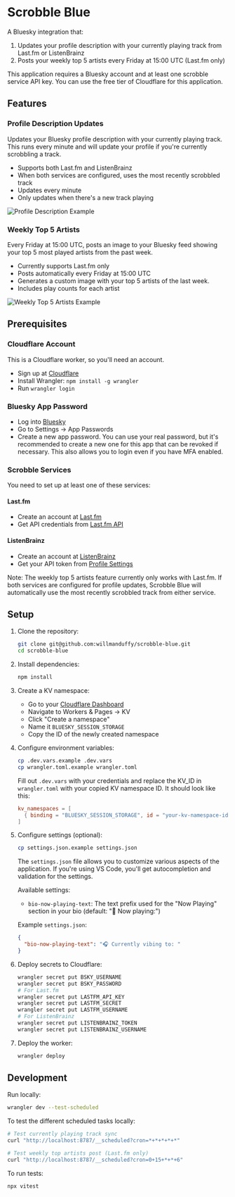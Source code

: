 # Scrobble Blue

A Bluesky integration that:
1. Updates your profile description with your currently playing track from Last.fm or ListenBrainz
2. Posts your weekly top 5 artists every Friday at 15:00 UTC (Last.fm only)

This application requires a Bluesky account and at least one scrobble service API key. You can use the free tier of Cloudflare for this application.

## Features

### Profile Description Updates
Updates your Bluesky profile description with your currently playing track. This runs every minute and will update your profile if you're currently scrobbling a track.

- Supports both Last.fm and ListenBrainz
- When both services are configured, uses the most recently scrobbled track
- Updates every minute
- Only updates when there's a new track playing

![Profile Description Example](https://cdn.bsky.app/img/feed_fullsize/plain/did:plc:wnakkpxj4ndea7yetar7y7zq/bafkreibcfaffmp4345plad6kj2qsqxvc5wupaq4k5tjbrzkfpmuukhrlnm@jpeg)

### Weekly Top 5 Artists
Every Friday at 15:00 UTC, posts an image to your Bluesky feed showing your top 5 most played artists from the past week.

- Currently supports Last.fm only
- Posts automatically every Friday at 15:00 UTC
- Generates a custom image with your top 5 artists of the last week.
- Includes play counts for each artist

![Weekly Top 5 Artists Example](https://cdn.bsky.app/img/feed_thumbnail/plain/did:plc:wnakkpxj4ndea7yetar7y7zq/bafkreih7bmoopjgq2oqlkd7o5fvks6nx5decj23b7ywuoisaseg7qqizey@jpeg)

## Prerequisites

### Cloudflare Account

This is a Cloudflare worker, so you'll need an account.

- Sign up at [Cloudflare](https://dash.cloudflare.com/sign-up)
- Install Wrangler: `npm install -g wrangler`
- Run `wrangler login`

### Bluesky App Password
- Log into [Bluesky](https://bsky.app)
- Go to Settings → App Passwords
- Create a new app password. You can use your real password, but it's recommended to create a new one for this app that can be revoked if necessary. This also allows you to login even if you have MFA enabled.

### Scrobble Services

You need to set up at least one of these services:

#### Last.fm
- Create an account at [Last.fm](https://www.last.fm)
- Get API credentials from [Last.fm API](https://www.last.fm/api/account/create)

#### ListenBrainz
- Create an account at [ListenBrainz](https://listenbrainz.org)
- Get your API token from [Profile Settings](https://listenbrainz.org/profile/)

Note: The weekly top 5 artists feature currently only works with Last.fm. If both services are configured for profile updates, Scrobble Blue will automatically use the most recently scrobbled track from either service.

## Setup

1. Clone the repository:
   ```bash
   git clone git@github.com:willmanduffy/scrobble-blue.git
   cd scrobble-blue
   ```

2. Install dependencies:
   ```bash
   npm install
   ```

3. Create a KV namespace:
   - Go to your [Cloudflare Dashboard](https://dash.cloudflare.com)
   - Navigate to Workers & Pages → KV
   - Click "Create a namespace"
   - Name it `BLUESKY_SESSION_STORAGE`
   - Copy the ID of the newly created namespace

4. Configure environment variables:
   ```bash
   cp .dev.vars.example .dev.vars
   cp wrangler.toml.example wrangler.toml
   ```

   Fill out `.dev.vars` with your credentials and replace the KV_ID in `wrangler.toml` with your copied KV namespace ID. It should look like this:
   ```toml
   kv_namespaces = [
     { binding = "BLUESKY_SESSION_STORAGE", id = "your-kv-namespace-id" }
   ]
   ```

5. Configure settings (optional):
   ```bash
   cp settings.json.example settings.json
   ```

   The `settings.json` file allows you to customize various aspects of the application. If you're using VS Code, you'll get autocompletion and validation for the settings.

   Available settings:
   - `bio-now-playing-text`: The text prefix used for the "Now Playing" section in your bio (default: "🎵 Now playing:")

   Example `settings.json`:
   ```json
   {
     "bio-now-playing-text": "🎧 Currently vibing to: "
   }
   ```

6. Deploy secrets to Cloudflare:

   ```bash
   wrangler secret put BSKY_USERNAME
   wrangler secret put BSKY_PASSWORD
   # For Last.fm
   wrangler secret put LASTFM_API_KEY
   wrangler secret put LASTFM_SECRET
   wrangler secret put LASTFM_USERNAME
   # For ListenBrainz
   wrangler secret put LISTENBRAINZ_TOKEN
   wrangler secret put LISTENBRAINZ_USERNAME
   ```

7. Deploy the worker:
   ```bash
   wrangler deploy
   ```

## Development

Run locally:

```bash
wrangler dev --test-scheduled
```

To test the different scheduled tasks locally:

```bash
# Test currently playing track sync
curl "http://localhost:8787/__scheduled?cron=*+*+*+*+*"

# Test weekly top artists post (Last.fm only)
curl "http://localhost:8787/__scheduled?cron=0+15+*+*+6"
```

To run tests:

```bash
npx vitest
```
